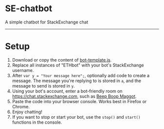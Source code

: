 # SE-chatbot
A simple chatbot for StackExchange chat

---

# Setup

1. Download or copy the content of [bot-template.js](bot-template.js).
2. Replace all instances of "ETHbot" with your bot's StackExchange username.
3. After `var y = "Your message here";`, optionally add code to create a message. The message you're replying to is stored in `a`, and the message to send is stored in `y`.
4. Using your bot's account, enter a bot-friendly room on https://chat.stackexchange.com, such as [Beep Boop Maggot](http://chat.stackexchange.com/rooms/30332/beep-boop-maggot).
5. Paste the code into your browser console. Works best in Firefox or Chrome.
6. Enjoy chatting!
7. If you want to stop or start your bot, use the `stop()` and `start()` functions in the console.
